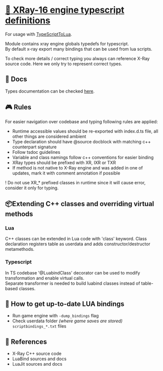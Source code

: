 # [📡 XRay-16 engine typescript definitions](https://github.com/stalker-xrts/xray-16-types)

For usage with [TypeScriptToLua](https://typescripttolua.github.io/docs/getting-started).

<p>
Module contains xray engine globals typedefs for typescript. <br/>
By default x-ray export many bindings that can be used from lua scripts.

To check more details / correct typing you always can reference X-Ray source code.
Here we only try to represent correct types.

</p>

## 🗻 Docs 

Types documentation can be checked [here](https://stalker-xrts.github.io/xray-16-types/modules.html).

## 🎮 Rules

For easier navigation over codebase and typing following rules are applied:

- Runtime accessible values should be re-exported with index.d.ts file, all other things are considered ambient
- Type declaration should have \@source docblock with matching c++ counterpart signature
- Follow tsdoc guidelines
- Variable and class namings follow c++ conventions for easier binding
- XRay types should be prefixed with XR, IXR or TXR
- If method is not native to X-Ray engine and was added in one of updates, mark it with comment annotation if possible

! Do not use XR\_\* prefixed classes in runtime since it will cause error, consider it only for typing.

## 📦Extending C++ classes and overriding virtual methods

### Lua

<p>
C++ classes can be extended in Lua code with 'class' keyword. 
Class declaration registers table as userdata and adds constructor/destructor metamethods. <br/>
</p>

### Typescript

<p>
In TS codebase '@LuabindClass' decorator can be used to modify transformation and enable virtual calls. <br/>
Separate transformer is needed to build luabind classes instead of table-based classes.
</p>

## 🧱 How to get up-to-date LUA bindings

- Run game engine with `-dump_bindings` flag
- Check userdata folder _(where game saves are stored)_ `scriptbindings_*.txt` files

## 🧲 References

- X-Ray C++ source code
- LuaBind sources and docs
- LuaJit sources and docs
